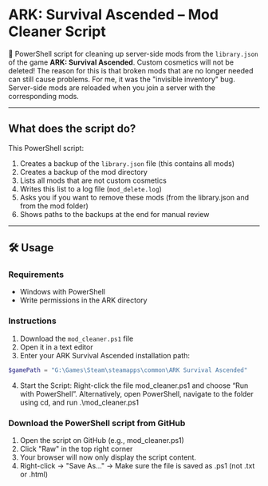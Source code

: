 # ARK: Survival Ascended – Mod Cleaner Script

🧹 PowerShell script for cleaning up server-side mods from the `library.json` of the game **ARK: Survival Ascended**. Custom cosmetics will not be deleted! The reason for this is that broken mods that are no longer needed can still cause problems. For me, it was the "invisible inventory" bug. Server-side mods are reloaded when you join a server with the corresponding mods.

---

## What does the script do?

This PowerShell script:

1. Creates a backup of the `library.json` file (this contains all mods)
2. Creates a backup of the mod directory
3. Lists all mods that are not custom cosmetics
4. Writes this list to a log file (`mod_delete.log`)
5. Asks you if you want to remove these mods (from the library.json and from the mod folder)
6. Shows paths to the backups at the end for manual review

---

## 🛠️ Usage

### Requirements

- Windows with PowerShell
- Write permissions in the ARK directory

### Instructions

1. Download the `mod_cleaner.ps1` file
2. Open it in a text editor
3. Enter your ARK Survival Ascended installation path:

```powershell
$gamePath = "G:\Games\Steam\steamapps\common\ARK Survival Ascended"
```
4. Start the Script: Right-click the file mod_cleaner.ps1 and choose “Run with PowerShell”. Alternatively, open PowerShell, navigate to the folder using cd, and run .\mod_cleaner.ps1

### Download the PowerShell script from GitHub

1. Open the script on GitHub (e.g., mod_cleaner.ps1)
2. Click "Raw" in the top right corner
3. Your browser will now only display the script content.
4. Right-click → "Save As..." → Make sure the file is saved as .ps1 (not .txt or .html)
